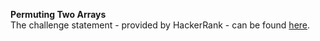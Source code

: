 **Permuting Two Arrays**
<br>
The challenge statement - provided by HackerRank -  can be found [here](src/main/resources/permuting-two-arrays.pdf).